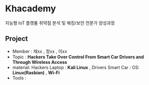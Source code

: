 # Khacademy
지능형 IoT 플랫폼 취약점 분석 및 해킹/보안 전문가 양성과정

## Project
*  Member : 채xx , 정xx , 이xx
*  Topic  : **Hackers Take Over Control From Smart Car Drivers and Through Wireless Access**
* material: Hackers Laptop : **Kali Linux** , Drivers Smart Car : OS: **Linux(Rasbian)** , **Wi-Fi**
*  Tools  :
